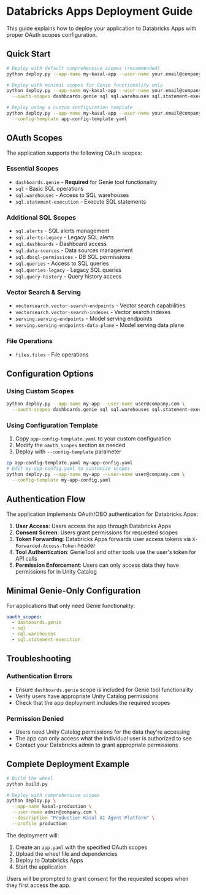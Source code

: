 # Databricks Apps Deployment Guide

This guide explains how to deploy your application to Databricks Apps with proper OAuth scopes configuration.

## Quick Start

```bash
# Deploy with default comprehensive scopes (recommended)
python deploy.py --app-name my-kasal-app --user-name your.email@company.com

# Deploy with minimal scopes for Genie functionality only
python deploy.py --app-name my-kasal-app --user-name your.email@company.com \
  --oauth-scopes dashboards.genie sql sql.warehouses sql.statement-execution

# Deploy using a custom configuration template
python deploy.py --app-name my-kasal-app --user-name your.email@company.com \
  --config-template app-config-template.yaml
```

## OAuth Scopes

The application supports the following OAuth scopes:

### Essential Scopes
- `dashboards.genie` - **Required** for Genie tool functionality
- `sql` - Basic SQL operations
- `sql.warehouses` - Access to SQL warehouses
- `sql.statement-execution` - Execute SQL statements

### Additional SQL Scopes
- `sql.alerts` - SQL alerts management
- `sql.alerts-legacy` - Legacy SQL alerts
- `sql.dashboards` - Dashboard access
- `sql.data-sources` - Data sources management
- `sql.dbsql-permissions` - DB SQL permissions
- `sql.queries` - Access to SQL queries
- `sql.queries-legacy` - Legacy SQL queries
- `sql.query-history` - Query history access

### Vector Search & Serving
- `vectorsearch.vector-search-endpoints` - Vector search capabilities
- `vectorsearch.vector-search-indexes` - Vector search indexes
- `serving.serving-endpoints` - Model serving endpoints
- `serving.serving-endpoints-data-plane` - Model serving data plane

### File Operations
- `files.files` - File operations

## Configuration Options

### Using Custom Scopes
```bash
python deploy.py --app-name my-app --user-name user@company.com \
  --oauth-scopes dashboards.genie sql sql.warehouses sql.statement-execution
```

### Using Configuration Template
1. Copy `app-config-template.yaml` to your custom configuration
2. Modify the `oauth_scopes` section as needed
3. Deploy with `--config-template` parameter

```bash
cp app-config-template.yaml my-app-config.yaml
# Edit my-app-config.yaml to customize scopes
python deploy.py --app-name my-app --user-name user@company.com \
  --config-template my-app-config.yaml
```

## Authentication Flow

The application implements OAuth/OBO authentication for Databricks Apps:

1. **User Access**: Users access the app through Databricks Apps
2. **Consent Screen**: Users grant permissions for requested scopes
3. **Token Forwarding**: Databricks Apps forwards user access tokens via `X-Forwarded-Access-Token` header
4. **Tool Authentication**: GenieTool and other tools use the user's token for API calls
5. **Permission Enforcement**: Users can only access data they have permissions for in Unity Catalog

## Minimal Genie-Only Configuration

For applications that only need Genie functionality:

```yaml
oauth_scopes:
  - dashboards.genie
  - sql
  - sql.warehouses
  - sql.statement-execution
```

## Troubleshooting

### Authentication Errors
- Ensure `dashboards.genie` scope is included for Genie tool functionality
- Verify users have appropriate Unity Catalog permissions
- Check that the app deployment includes the required scopes

### Permission Denied
- Users need Unity Catalog permissions for the data they're accessing
- The app can only access what the individual user is authorized to see
- Contact your Databricks admin to grant appropriate permissions

## Complete Deployment Example

```bash
# Build the wheel
python build.py

# Deploy with comprehensive scopes
python deploy.py \
  --app-name kasal-production \
  --user-name admin@company.com \
  --description "Production Kasal AI Agent Platform" \
  --profile production
```

The deployment will:
1. Create an `app.yaml` with the specified OAuth scopes
2. Upload the wheel file and dependencies
3. Deploy to Databricks Apps
4. Start the application

Users will be prompted to grant consent for the requested scopes when they first access the app.
